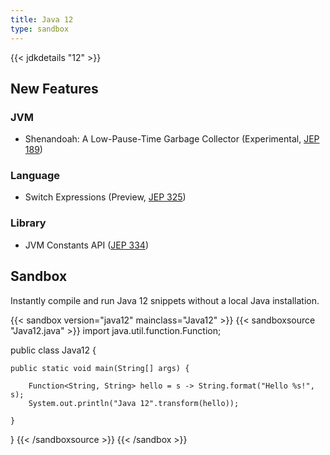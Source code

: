 ```yaml
---
title: Java 12
type: sandbox
---
```


{{< jdkdetails "12" >}}

## New Features

### JVM

* Shenandoah: A Low-Pause-Time Garbage Collector (Experimental, [JEP 189](http://openjdk.java.net/jeps/189))

### Language

* Switch Expressions (Preview, [JEP 325](http://openjdk.java.net/jeps/325))

### Library

* JVM Constants API ([JEP 334](http://openjdk.java.net/jeps/334))


## Sandbox

Instantly compile and run Java 12 snippets without a local Java installation.

{{< sandbox version="java12" mainclass="Java12" >}}
{{< sandboxsource "Java12.java" >}}
import java.util.function.Function;

public class Java12 {

    public static void main(String[] args) {
        
        Function<String, String> hello = s -> String.format("Hello %s!", s);
        System.out.println("Java 12".transform(hello));
        
    }

}
{{< /sandboxsource >}}
{{< /sandbox >}}

